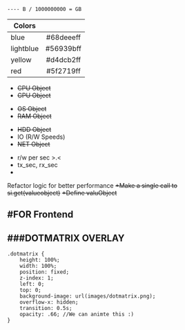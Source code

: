 ```
---- B / 1000000000 = GB   
```
| Colors        | |
| ------------- |:-------------:|
| blue | #68deeeff |
| lightblue | #56939bff |
| yellow | #d4dcb2ff |
| red | #5f2719ff |

* ~~CPU Object~~
* ~~GPU Object~~
+ ~~OS Object~~
+ ~~RAM Object~~
* ~~HDD Object~~
* IO (R/W Speeds)
* ~~NET Object~~
+ r/w per sec >.<
+ tx_sec, rx_sec
+ 


Refactor logic for better performance
~~+Make a single call to si.get(valueobject)~~
~~+Define valuObject~~

#FOR Frontend
-----------------------

###DOTMATRIX OVERLAY
-----------------------
```
.dotmatrix {
    height: 100%;
    width: 100%;
    position: fixed;
    z-index: 1;
    left: 0;
    top: 0;
    background-image: url(images/dotmatrix.png);
    overflow-x: hidden;
    transition: 0.5s;
    opacity: .66; //We can animte this :)
}
```

